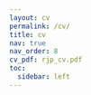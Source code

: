 ```yaml
---
layout: cv
permalink: /cv/
title: cv
nav: true
nav_order: 8
cv_pdf: rjp_cv.pdf
toc:
  sidebar: left
---
```

